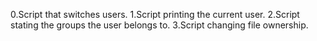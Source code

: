 0.Script that switches users.
1.Script printing the current user.
2.Script stating the groups the user belongs to.
3.Script changing file ownership.
